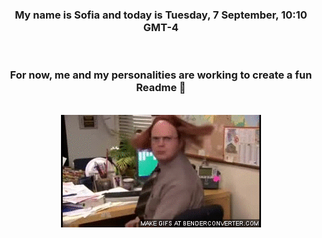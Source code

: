 


<div align="center">
<h3 >My name is Sofia and today is Tuesday, 7 September, 10:10 GMT-4</h3><br>
<h3 >For now, me and my personalities are working to create a fun Readme 👋
</h3><br>
<img src='img/dwight.gif' alt='working...'/>
</div>

